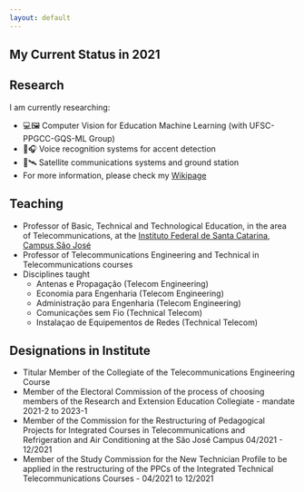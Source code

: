 ```yaml
---
layout: default
---
```


## My Current Status in 2021

## Research

I am currently researching:

* 💻🖼️	Computer Vision for Education Machine Learning (with UFSC-PPGCC-GQS-ML Group)
* 🎤🎧 Voice recognition systems for accent detection
* 📡🛰️	Satellite communications systems and ground station
* For more information, please check my [Wikipage](https://wiki.sj.ifsc.edu.br/index.php/Ramon_Mayor_Martins)

## Teaching

* Professor of Basic, Technical and Technological Education, in the area of Telecommunications, at the [Instituto Federal de Santa Catarina, Campus São José](www.ifsc.edu.br)
* Professor of Telecommunications Engineering and Technical in Telecommunications courses
* Disciplines taught
  - Antenas e Propagação (Telecom Engineering)
  - Economia para Engenharia (Telecom Engineering)
  - Administração para Engenharia (Telecom Engineering)
  - Comunicações sem Fio (Technical Telecom)
  - Instalaçao de Equipementos de Redes (Technical Telecom)

## Designations in Institute

* Titular Member of the Collegiate of the Telecommunications Engineering Course
* Member of the Electoral Commission of the process of choosing members of the Research and Extension Education Collegiate - mandate 2021-2 to 2023-1
* Member of the Commission for the Restructuring of Pedagogical Projects for Integrated Courses in Telecommunications and Refrigeration and Air Conditioning at the São José Campus 04/2021 - 12/2021
* Member of the Study Commission for the New Technician Profile to be applied in the restructuring of the PPCs of the Integrated Technical Telecommunications Courses - 04/2021 to 12/2021
